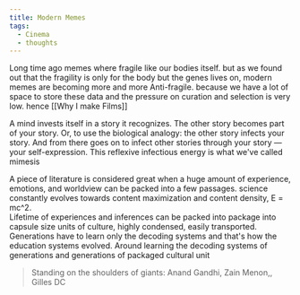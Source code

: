 ```yaml
---
title: Modern Memes
tags:
  - Cinema
  - thoughts
---
```

Long time ago memes where fragile like our bodies itself. but as we found out that the fragility is only for the body but the genes lives on, modern memes are becoming more and more Anti-fragile. because we have a lot of space to store these data and the pressure on curation and selection is very low. hence [[Why I make Films]]

A mind invests itself in a story it recognizes. The other story becomes part of your story. Or, to use the biological analogy: the other story infects your story. And from there goes on to infect other stories through your story — your self-expression. This reflexive infectious energy is what we've called mimesis

A piece of literature is considered great when a huge amount of experience, emotions, and worldview can be packed into a few passages. science constantly evolves towards content maximization and content density, E = mc^2.  
Lifetime of experiences and inferences can be packed into package into capsule size units of culture, highly condensed, easily transported. Generations have to learn only the decoding systems and that's how the education systems evolved. Around learning the decoding systems of generations and generations of packaged cultural unit

> Standing on the shoulders of giants: Anand Gandhi, Zain Menon,, Gilles DC